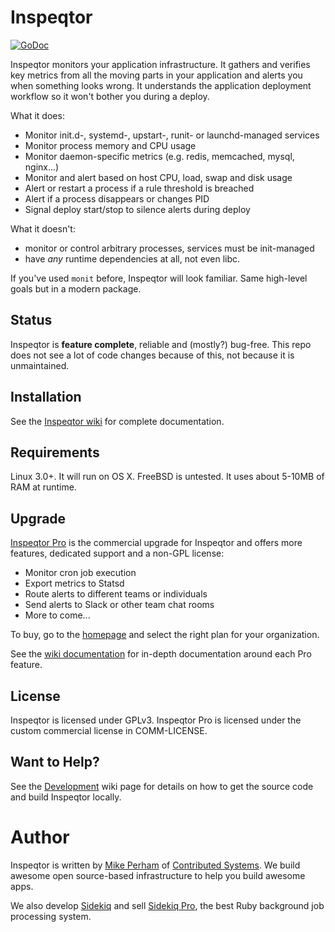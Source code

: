 # Inspeqtor

[![GoDoc](https://godoc.org/github.com/mperham/inspeqtor?status.svg)](https://godoc.org/github.com/mperham/inspeqtor)

Inspeqtor monitors your application infrastructure.  It gathers and verifies key metrics
from all the moving parts in your application and alerts you when something
looks wrong.  It understands the application deployment workflow so it
won't bother you during a deploy.

What it does:

* Monitor init.d-, systemd-, upstart-, runit- or launchd-managed services
* Monitor process memory and CPU usage
* Monitor daemon-specific metrics (e.g. redis, memcached, mysql, nginx...)
* Monitor and alert based on host CPU, load, swap and disk usage
* Alert or restart a process if a rule threshold is breached
* Alert if a process disappears or changes PID
* Signal deploy start/stop to silence alerts during deploy

What it doesn't:

* monitor or control arbitrary processes, services must be init-managed
* have *any* runtime dependencies at all, not even libc.

If you've used `monit` before, Inspeqtor will look familiar.  Same
high-level goals but in a modern package.

## Status

Inspeqtor is **feature complete**, reliable and (mostly?) bug-free.  This repo
does not see a lot of code changes because of this, not because it is unmaintained.


## Installation

See the [Inspeqtor wiki](https://github.com/mperham/inspeqtor/wiki) for complete documentation.


## Requirements

Linux 3.0+.  It will run on OS X.  FreeBSD is untested.  It uses about 5-10MB of RAM at runtime.


## Upgrade

[Inspeqtor Pro](http://contribsys.com/inspeqtor) is the commercial upgrade for Inspeqtor and offers more
features, dedicated support and a non-GPL license:

* Monitor cron job execution
* Export metrics to Statsd
* Route alerts to different teams or individuals
* Send alerts to Slack or other team chat rooms
* More to come...

To buy, go to the [homepage](http://contribsys.com/inspeqtor) and select
the right plan for your organization.

See the [wiki documentation](https://github.com/mperham/inspeqtor/wiki#inspeqtor-pro) for
in-depth documentation around each Pro feature.


## License

Inspeqtor is licensed under GPLv3.  Inspeqtor Pro is licensed under the
custom commercial license in COMM-LICENSE.


## Want to Help?

See the [Development](https://github.com/mperham/inspeqtor/wiki/Development) wiki page for details on how
to get the source code and build Inspeqtor locally.


# Author

Inspeqtor is written by [Mike Perham](http://twitter.com/mperham) of [Contributed Systems](http://contribsys.com).  We build awesome open source-based infrastructure to help you build awesome apps.

We also develop [Sidekiq](http://sidekiq.org) and sell [Sidekiq Pro](https://sidekiq.org/products/pro.html), the best Ruby background job processing system.

